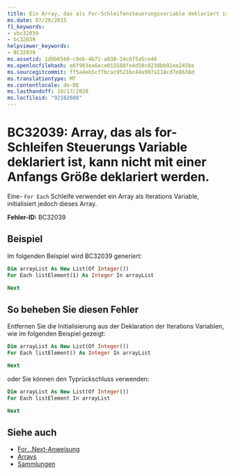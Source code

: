```yaml
---
title: Ein Array, das als For-Schleifensteuerungsvariable deklariert ist, kann nicht mit einer vorgegebenen Größe deklariert werden.
ms.date: 07/20/2015
f1_keywords:
- vbc32039
- bc32039
helpviewer_keywords:
- BC32039
ms.assetid: 1d8b6560-c9eb-4b71-a038-24c6f5a5ce46
ms.openlocfilehash: e6f903ea6ece015588fe4d50c0230bb92ee245be
ms.sourcegitcommit: ff5a4eb5cffbcac9521bc44a907a118cd7e8638d
ms.translationtype: MT
ms.contentlocale: de-DE
ms.lasthandoff: 10/17/2020
ms.locfileid: "92162608"
---
```

# <a name="bc32039-array-declared-as-for-loop-control-variable-cannot-be-declared-with-an-initial-size"></a>BC32039: Array, das als for-Schleifen Steuerungs Variable deklariert ist, kann nicht mit einer Anfangs Größe deklariert werden.

Eine- `For Each` Schleife verwendet ein Array als Iterations Variable, initialisiert jedoch dieses Array.

**Fehler-ID:** BC32039

## <a name="example"></a>Beispiel

Im folgenden Beispiel wird BC32039 generiert:

```vb
Dim arrayList As New List(Of Integer())
For Each listElement(1) As Integer In arrayList

Next
```

## <a name="to-correct-this-error"></a>So beheben Sie diesen Fehler

Entfernen Sie die Initialisierung aus der Deklaration der Iterations Variablen, wie im folgenden Beispiel gezeigt:

```vb
Dim arrayList As New List(Of Integer())
For Each listElement() As Integer In arrayList

Next
```

oder Sie können den Typrückschluss verwenden:

```vb
Dim arrayList As New List(Of Integer())
For Each listElement In arrayList

Next
```

## <a name="see-also"></a>Siehe auch

- [For...Next-Anweisung](../statements/for-next-statement.md)
- [Arrays](../../programming-guide/language-features/arrays/index.md)
- [Sammlungen](../../../standard/collections/index.md)
